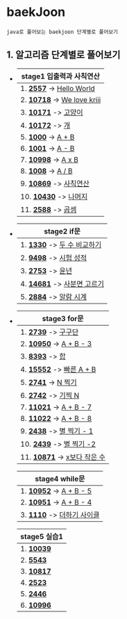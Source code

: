 # baekJoon

```
java로 풀어보는 baekjoon 단계별로 풀어보기
```

## 1. 알고리즘 단계별로 풀어보기

- | stage1 입출력과 사칙연산                                                                                                                                          |
  | ----------------------------------------------------------------------------------------------------------------------------------------------------------------- |
  | 1. [**2557**](https://www.acmicpc.net/problem/2557) -> [Hello World](https://github.com/hyeonic/baekjoon/blob/master/src/baekJoon/stage01/HelloWorld.java)        |
  | 2. [**10718**](https://www.acmicpc.net/problem/10718) -> [We love kriii](https://github.com/hyeonic/baekjoon/blob/master/src/baekjoon/stage01/WeLoveKriii.java)   |
  | 3. [**10171**](https://www.acmicpc.net/problem/10171) -> [고양이](https://github.com/hyeonic/baekJoon/blob/master/src/baekJoon/stage01/Cat.java)                  |
  | 4. [**10172**](https://www.acmicpc.net/problem/10172) -> [개](https://github.com/hyeonic/baekjoon/blob/master/src/baekjoon/stage01/dog.java)                      |
  | 5. [**1000**](https://www.acmicpc.net/problem/1000) -> [A + B](https://github.com/hyeonic/baekjoon/blob/master/src/baekjoon/stage01/APlusB.java)                  |
  | 6. [**1001**](https://www.acmicpc.net/problem/1001) -> [A - B](https://github.com/hyeonic/baekjoon/blob/master/src/baekjoon/stage01/AMinus.java)                  |
  | 7. [**10998**](https://www.acmicpc.net/problem/10998) -> [A x B](https://github.com/hyeonic/baekjoon/blob/master/src/baekjoon/stage01/AMulB.java)                 |
  | 8. [**1008**](https://www.acmicpc.net/problem/1008) -> [A / B](https://github.com/hyeonic/baekjoon/blob/master/src/baekjoon/stage01/ADivB.java)                   |
  | 9. [**10869**](https://www.acmicpc.net/problem/10869) -> [사칙연산](https://github.com/hyeonic/baekjoon/blob/master/src/baekjoon/stage01/FourPointOperation.java) |
  | 10. [**10430**](https://www.acmicpc.net/problem/10430) -> [나머지](https://github.com/hyeonic/baekjoon/blob/master/src/baekjoon/stage01/Remainder.java)           |
  | 11. [**2588**](https://www.acmicpc.net/problem/2588) -> [곱셈](https://github.com/hyeonic/baekjoon/blob/master/src/baekjoon/stage01/Multiply.java)                |

- | stage2 if문                                                                                                                                                         |
  | ------------------------------------------------------------------------------------------------------------------------------------------------------------------- |
  | 1. [**1330**](https://www.acmicpc.net/problem/1330) -> [두 수 비교하기](https://github.com/hyeonic/baekJoon/blob/master/src/baekJoon/stage02/CompareTwoNumber.java) |
  | 2. [**9498**](https://www.acmicpc.net/problem/9498) -> [시험 성적](https://github.com/hyeonic/baekJoon/blob/master/src/baekJoon/stage02/ExamResult.java)            |
  | 3. [**2753**](https://www.acmicpc.net/problem/2753) -> [윤년](https://github.com/hyeonic/baekJoon/blob/master/src/baekJoon/stage02/LeapYear.java)                   |
  | 4. [**14681**](https://www.acmicpc.net/problem/14681) -> [사분면 고르기](https://github.com/hyeonic/baekjoon/blob/master/src/baekJoon/stage02/Quadrant.java)        |
  | 5. [**2884**](https://www.acmicpc.net/problem/2884) -> [알람 시계](https://github.com/hyeonic/baekJoon/blob/master/src/baekJoon/stage02/Alarm.java)                 |

- | stage3 for문                                                                                                                                                         |
  | -------------------------------------------------------------------------------------------------------------------------------------------------------------------- |
  | 1. [**2739**](https://www.acmicpc.net/problem/2739) -> [구구단](https://github.com/hyeonic/baekJoon/blob/master/src/baekJoon/stage03/MultiplicationTable.java)       |
  | 2. [**10950**](https://www.acmicpc.net/problem/10950) -> [A + B - 3](https://github.com/hyeonic/baekJoon/blob/master/src/baekJoon/stage03/AplusBminus3.java)         |
  | 3. [**8393**](https://www.acmicpc.net/problem/8393) -> [합](https://github.com/hyeonic/baekJoon/blob/master/src/baekJoon/stage03/Sum.java)                           |
  | 4. [**15552**](https://www.acmicpc.net/problem/15552) -> [빠른 A + B](https://github.com/hyeonic/baekJoon/blob/master/src/baekJoon/stage03/FastAplusB.java)          |
  | 5. [**2741**](https://www.acmicpc.net/problem/2741) -> [N 찍기](https://github.com/hyeonic/baekJoon/blob/master/src/baekJoon/stage03/NStamping.java)                 |
  | 6. [**2742**](https://www.acmicpc.net/problem/2742) -> [기찍 N](https://github.com/hyeonic/baekJoon/blob/master/src/baekJoon/stage03/StampingN.java)                 |
  | 7. [**11021**](https://www.acmicpc.net/problem/11021) -> [A + B - 7](https://github.com/hyeonic/baekJoon/blob/master/src/baekJoon/stage03/AplusBminus7.java)         |
  | 8. [**11022**](https://www.acmicpc.net/problem/11022) -> [A + B - 8](https://github.com/hyeonic/baekJoon/blob/master/src/baekJoon/stage03/AplusBminus8.java)         |
  | 9. [**2438**](https://www.acmicpc.net/problem/2438) -> [별 찍기 - 1](https://github.com/hyeonic/baekJoon/blob/master/src/baekJoon/stage03/StarStampingOne.java)      |
  | 10. [**2439**](https://www.acmicpc.net/problem/2439) -> [별 찍기 -2](https://github.com/hyeonic/baekJoon/blob/master/src/baekJoon/stage03/StarStampingTwo.java)      |
  | 11. [**10871**](https://www.acmicpc.net/problem/10871) -> [x보다 작은 수](https://github.com/hyeonic/baekJoon/blob/master/src/baekJoon/stage03/NumberLessThenX.java) |

  | stage4 while문                                                                                                                                               |
  | ------------------------------------------------------------------------------------------------------------------------------------------------------------ |
  | 1. [**10952**](https://www.acmicpc.net/problem/10952) -> [A + B - 5](https://github.com/hyeonic/baekJoon/blob/master/src/baekJoon/stage04/AplusBminus5.java) |
  | 2. [**10951**](https://www.acmicpc.net/problem/10951) -> [A + B - 4](https://github.com/hyeonic/baekJoon/blob/master/src/baekJoon/stage04/AplusBminus4.java) |
  | 3. [**1110**](https://www.acmicpc.net/problem/1110) -> [더하기 사이클](https://github.com/hyeonic/baekJoon/blob/master/src/baekJoon/stage04/PlusCycle.java)  |

  | stage5 실습1                                          |
  | ----------------------------------------------------- |
  | 1. [**10039**](https://www.acmicpc.net/problem/10039) |
  | 2. [**5543**](https://www.acmicpc.net/problem/5543)   |
  | 3. [**10817**](https://www.acmicpc.net/problem/10817) |
  | 4. [**2523**](https://www.acmicpc.net/problem/2523)   |
  | 5. [**2446**](https://www.acmicpc.net/problem/2446)   |
  | 6. [**10996**](https://www.acmicpc.net/problem/10996) |
